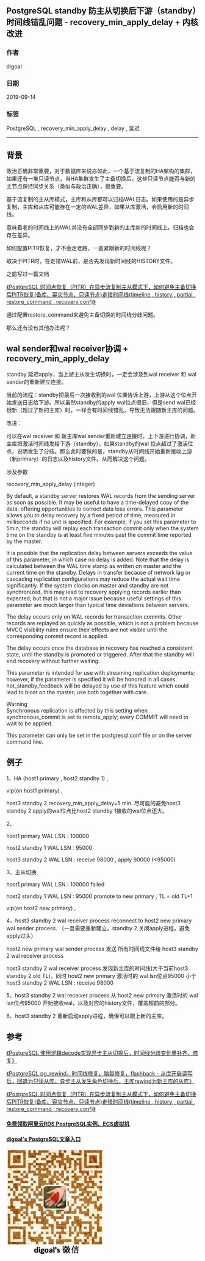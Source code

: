 ## PostgreSQL standby 防主从切换后下游（standby）时间线错乱问题 - recovery_min_apply_delay + 内核改进 
                                 
### 作者                                 
digoal                                 
                                 
### 日期                                 
2019-09-14                                
                                 
### 标签                                 
PostgreSQL , recovery_min_apply_delay , delay , 延迟         
                                 
----                                 
                                 
## 背景      
政治正确非常重要，对于数据库来说亦如此，一个基于流复制的HA架构的集群，如果还有一堆只读节点，当HA集群发生了主备切换后，这些只读节点能否与新的主节点保持同步关系（类似与政治正确），很重要。    
    
基于流复制的主从库模式，主库和从库都可以归档WAL日志。如果使用的是异步复制，主库和从库可能存在一定的WAL差异，如果从库激活，会启用新的时间线。    
    
意味着老的时间线上的WAL并没有全部同步到新的主库新的时间线上。归档也会存在差异。    
    
如何配置PITR恢复，才不会走老路，一直紧跟新的时间线呢？    
    
取决于PITR时，在走错WAL前，是否先发现新时间线的HISTORY文件。    
  
之前写过一篇文档  
  
[《PostgreSQL 时间点恢复（PITR）在异步流复制主从模式下，如何避免主备切换后PITR恢复(备库、容灾节点、只读节点)走错时间线(timeline , history , partial , restore_command , recovery.conf)》](../201901/20190120_03.md)    
  
通过配置restore_command来避免主备切换的时间线分歧问题。  
  
那么还有没有其他办法呢？  
  
## wal sender和wal receiver协调 + recovery_min_apply_delay   
standby 延迟apply，当上游主从发生切换时，一定会涉及到wal receiver 和 wal sender的重新建立连接。   
  
当前的流程：standby把最后一次接收到的wal 位置告诉上游，上游从这个位点开始发送日志给下游。所以虽然standby的apply wal位点很旧，但是send wal已经很新（超过了新的主库）时，一样会有时间线错乱，导致无法跟随新主库的问题。  
  
改进：  
  
可以在wal receiver 和 新主库wal sender重新建立连接时，上下游进行协调，新主库把激活时间线发给下游（standby），如果standby的wal 位点超过了激活位点，说明发生了分歧。那么此时要做的是，standby从时间线开始重新接收上游（新primary）的日志以及history文件。从而解决这个问题。  
  
涉及参数  
  
recovery_min_apply_delay (integer)  
  
By default, a standby server restores WAL records from the sending server as soon as possible. It may be useful to have a time-delayed copy of the data, offering opportunities to correct data loss errors. This parameter allows you to delay recovery by a fixed period of time, measured in milliseconds if no unit is specified. For example, if you set this parameter to 5min, the standby will replay each transaction commit only when the system time on the standby is at least five minutes past the commit time reported by the master.  
  
It is possible that the replication delay between servers exceeds the value of this parameter, in which case no delay is added. Note that the delay is calculated between the WAL time stamp as written on master and the current time on the standby. Delays in transfer because of network lag or cascading replication configurations may reduce the actual wait time significantly. If the system clocks on master and standby are not synchronized, this may lead to recovery applying records earlier than expected; but that is not a major issue because useful settings of this parameter are much larger than typical time deviations between servers.  
  
The delay occurs only on WAL records for transaction commits. Other records are replayed as quickly as possible, which is not a problem because MVCC visibility rules ensure their effects are not visible until the corresponding commit record is applied.  
  
The delay occurs once the database in recovery has reached a consistent state, until the standby is promoted or triggered. After that the standby will end recovery without further waiting.  
  
This parameter is intended for use with streaming replication deployments; however, if the parameter is specified it will be honored in all cases. hot_standby_feedback will be delayed by use of this feature which could lead to bloat on the master; use both together with care.  
  
Warning  
Synchronous replication is affected by this setting when synchronous_commit is set to remote_apply; every COMMIT will need to wait to be applied.  
  
This parameter can only be set in the postgresql.conf file or on the server command line.  
  
## 例子  
1、HA (host1 primary , host2 standby 1) ,   
  
vip(on host1 primary) ,   
  
host3 standby 2 recovery_min_apply_delay=5 min.   尽可能的避免host3 standby 2 apply的wal位点比host2 standby 1接收的wal位点还大。  
  
2、  
  
host1 primary WAL LSN : 100000  
  
host2 standby 1 WAL LSN : 95000  
  
host3 standby 2 WAL LSN : receive 98000 , apply 90000 (<95000)  
  
3、主从切换  
  
host1 primary WAL LSN : 100000 failed  
  
host2 standby 1 WAL LSN : 95000 promote to new primary , TL = old TL+1  
  
vip(on host2 new primary) ,   
  
4、host3 standby 2 wal receiver process reconnect to host2 new primary wal sender process. （一旦需要重新建立，standby 2 关闭apply进程，避免apply过头）  
  
host2 new primary wal sender process 发送 所有时间线文件给 host3 standby 2 wal receiver process  
  
host3 standby 2 wal receiver process 发现新主库的时间线(大于当前host3 standby 2 old TL)，同时 host2 new primary 激活时的 wal lsn位点95000 小于 host3 standby 2 WAL LSN : receive 98000   
  
5、host3 standby 2 wal receiver process 从 host2 new primary 激活时的 wal lsn位点95000 开始接收wal，以及对应的history文件，覆盖超前的部分。  
  
6、host3 standby 2 重新启动apply进程，确保可以跟上新的主库。  
  
## 参考  
  
[《PostgreSQL 使用逻辑decode实现异步主从切换后，时间线分歧变化量补齐、修复》](../201901/20190129_01.md)    
  
[《PostgreSQL pg_rewind，时间线修复，脑裂修复，flashback - 从库开启读写后，回退为只读从库。异步主从发生角色切换后，主库rewind为新主库的从库》](../201901/20190128_02.md)    
  
[《PostgreSQL 时间点恢复（PITR）在异步流复制主从模式下，如何避免主备切换后PITR恢复(备库、容灾节点、只读节点)走错时间线(timeline , history , partial , restore_command , recovery.conf)》](../201901/20190120_03.md)    
  
  
  
  
  
  
  
  
  
  
#### [免费领取阿里云RDS PostgreSQL实例、ECS虚拟机](https://free.aliyun.com/ "57258f76c37864c6e6d23383d05714ea")
  
  
#### [digoal's PostgreSQL文章入口](https://github.com/digoal/blog/blob/master/README.md "22709685feb7cab07d30f30387f0a9ae")
  
  
![digoal's weixin](../pic/digoal_weixin.jpg "f7ad92eeba24523fd47a6e1a0e691b59")
  
  
  
  
  
  
  
